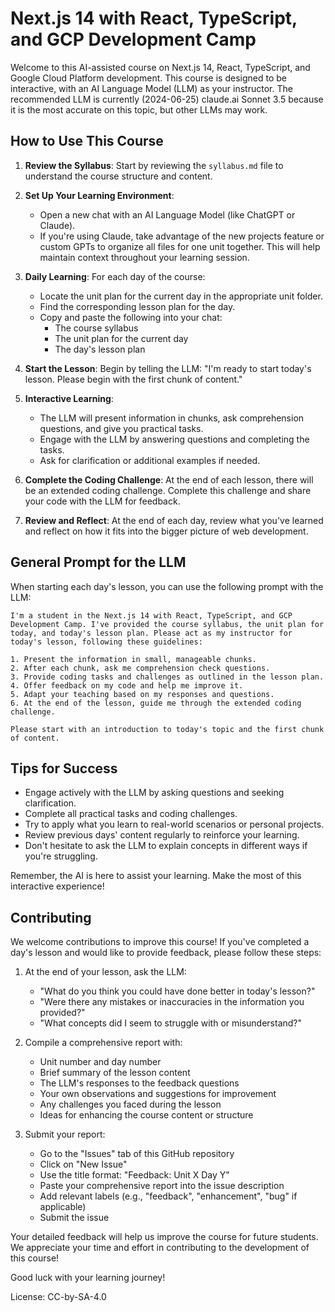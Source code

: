 # Next.js 14 with React, TypeScript, and GCP Development Camp

Welcome to this AI-assisted course on Next.js 14, React, TypeScript, and Google Cloud Platform development. This course is designed to be interactive, with an AI Language Model (LLM) as your instructor. The recommended LLM is currently (2024-06-25) claude.ai Sonnet 3.5 because it is the most accurate on this topic, but other LLMs may work.

## How to Use This Course

1. **Review the Syllabus**: Start by reviewing the `syllabus.md` file to understand the course structure and content.

2. **Set Up Your Learning Environment**:
   - Open a new chat with an AI Language Model (like ChatGPT or Claude).
   - If you're using Claude, take advantage of the new projects feature or custom GPTs to organize all files for one unit together. This will help maintain context throughout your learning session.

3. **Daily Learning**: For each day of the course:
   - Locate the unit plan for the current day in the appropriate unit folder.
   - Find the corresponding lesson plan for the day.
   - Copy and paste the following into your chat:
     - The course syllabus
     - The unit plan for the current day
     - The day's lesson plan

4. **Start the Lesson**: Begin by telling the LLM: "I'm ready to start today's lesson. Please begin with the first chunk of content."

5. **Interactive Learning**: 
   - The LLM will present information in chunks, ask comprehension questions, and give you practical tasks.
   - Engage with the LLM by answering questions and completing the tasks.
   - Ask for clarification or additional examples if needed.

6. **Complete the Coding Challenge**: At the end of each lesson, there will be an extended coding challenge. Complete this challenge and share your code with the LLM for feedback.

7. **Review and Reflect**: At the end of each day, review what you've learned and reflect on how it fits into the bigger picture of web development.

## General Prompt for the LLM

When starting each day's lesson, you can use the following prompt with the LLM:

```
I'm a student in the Next.js 14 with React, TypeScript, and GCP Development Camp. I've provided the course syllabus, the unit plan for today, and today's lesson plan. Please act as my instructor for today's lesson, following these guidelines:

1. Present the information in small, manageable chunks.
2. After each chunk, ask me comprehension check questions.
3. Provide coding tasks and challenges as outlined in the lesson plan.
4. Offer feedback on my code and help me improve it.
5. Adapt your teaching based on my responses and questions.
6. At the end of the lesson, guide me through the extended coding challenge.

Please start with an introduction to today's topic and the first chunk of content.
```

## Tips for Success

- Engage actively with the LLM by asking questions and seeking clarification.
- Complete all practical tasks and coding challenges.
- Try to apply what you learn to real-world scenarios or personal projects.
- Review previous days' content regularly to reinforce your learning.
- Don't hesitate to ask the LLM to explain concepts in different ways if you're struggling.

Remember, the AI is here to assist your learning. Make the most of this interactive experience!

## Contributing

We welcome contributions to improve this course! If you've completed a day's lesson and would like to provide feedback, please follow these steps:

1. At the end of your lesson, ask the LLM:
   - "What do you think you could have done better in today's lesson?"
   - "Were there any mistakes or inaccuracies in the information you provided?"
   - "What concepts did I seem to struggle with or misunderstand?"

2. Compile a comprehensive report with:
   - Unit number and day number
   - Brief summary of the lesson content
   - The LLM's responses to the feedback questions
   - Your own observations and suggestions for improvement
   - Any challenges you faced during the lesson
   - Ideas for enhancing the course content or structure

3. Submit your report:
   - Go to the "Issues" tab of this GitHub repository
   - Click on "New Issue"
   - Use the title format: "Feedback: Unit X Day Y"
   - Paste your comprehensive report into the issue description
   - Add relevant labels (e.g., "feedback", "enhancement", "bug" if applicable)
   - Submit the issue

Your detailed feedback will help us improve the course for future students. We appreciate your time and effort in contributing to the development of this course!

Good luck with your learning journey!

License: CC-by-SA-4.0
